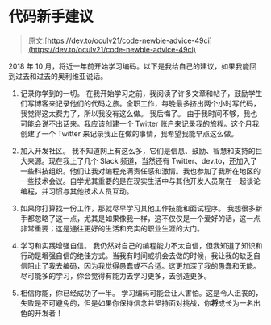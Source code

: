 # 代码新手建议

> 原文:[https://dev.to/oculv21/code-newbie-advice-49ci](https://dev.to/oculv21/code-newbie-advice-49ci)

2018 年 10 月，将近一年前开始学习编码。以下是我给自己的建议，如果我能回到过去和过去的奥利维亚说话。

1.  记录你学到的一切。
    在我开始学习之前，我阅读了许多文章和帖子，鼓励学生们写博客来记录他们的代码之旅。全职工作，每晚最多挤出两个小时写代码，我觉得这太费力了，所以我没有这么做。
    我后悔了。
    由于我时间不够，我也可能会说不出话来。我应该创建一个 Twitter 账户来记录我的旅程。这个月我创建了一个 Twitter 来记录我正在做的事情，我希望我能早点这么做。

2.  加入开发社区。
    我不知道网上有这么多，它们是信息、鼓励、智慧和支持的巨大来源。现在我上了几个 Slack 频道，当然还有 Twitter、dev.to，还加入了一些科技组织。他们让我对编程充满责任感和激情。我也参加了我所在地区的一些技术会议。自学尤其重要的是在现实生活中与其他开发人员聚在一起谈论编程，并习惯与其他技术人员互动。

3.  如果你打算找一份工作，那就尽早学习其他工作技能和面试程序。
    我想很多新手都忽略了这一点，尤其是如果像我一样，这不仅仅是一个爱好的话，这一点非常重要；这是通往更好的生活和充实的职业生涯的大门。

4.  学习和实践增强自信。
    我仍然对自己的编程能力不太自信，但我知道了知识和行动是增强自信的绝佳方式。当我有时间或机会去做的时候，我让我的缺乏自信阻止了我去编码，因为我觉得愚蠢或不合适。这更加深了我的愚蠢和无能。尽可能多的学习，你会觉得有能力去学习更多，去创造更多。

5.  相信你能，你已经成功了一半。
    学习编码可能会让人害怕。这是令人沮丧的，失败是不可避免的，但是如果你保持信念并坚持面对挑战，你**将**成长为一名出色的开发者！